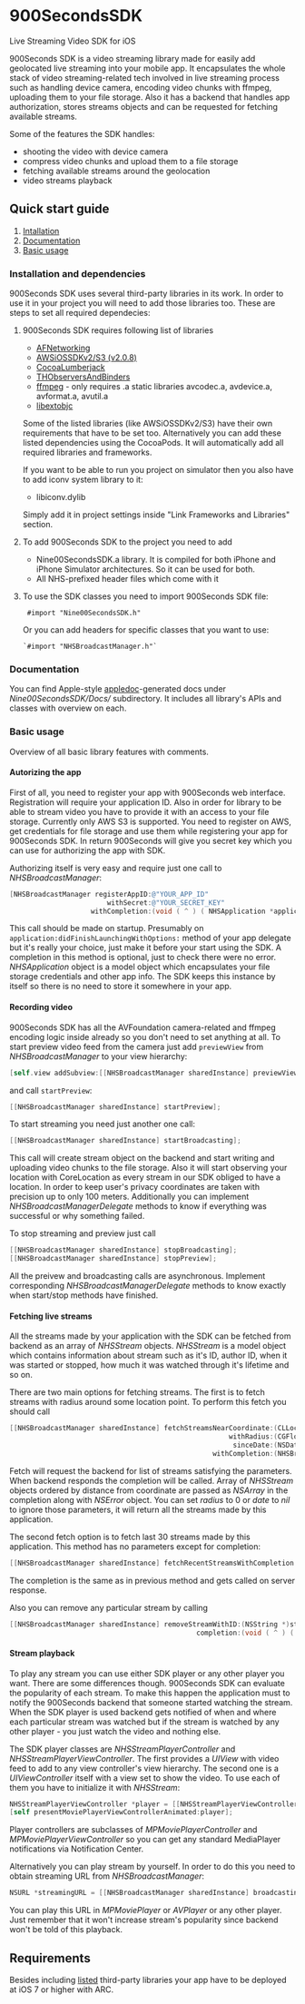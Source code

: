 # 900SecondsSDK
Live Streaming Video SDK for iOS

900Seconds SDK is a video streaming library made for easily add geolocated live streaming into your mobile app. It encapsulates the whole stack of video streaming-related tech involved in live streaming process such as handling device camera, encoding video chunks with ffmpeg, uploading them to your file storage. Also it has a backend that handles app authorization, stores streams objects and can be requested for fetching available streams.

Some of the features the SDK handles:
- shooting the video with device camera
- compress video chunks and upload them to a file storage
- fetching available streams around the geolocation
- video streams playback

## Quick start guide
1. [Intallation](https://github.com/900Seconds/900SecondsSDK#installation-and-dependencies)
2. [Documentation](https://github.com/900Seconds/900SecondsSDK#documentation)
3. [Basic usage](https://github.com/900Seconds/900SecondsSDK#basic-usage)

### Installation and dependencies
900Seconds SDK uses several third-party libraries in its work. In order to use it in your project you will need to add those libraries too.
These are steps to set all required dependecies:

1. 900Seconds SDK requires following list of libraries

    - [AFNetworking](https://github.com/AFNetworking/AFNetworking "Link to the project on GitHub")
    - [AWSiOSSDKv2/S3  (v2.0.8)](https://github.com/aws/aws-sdk-ios "Link to the project on GitHub")
    - [CocoaLumberjack](https://github.com/CocoaLumberjack/CocoaLumberjack "Link to the project on GitHub")
    - [THObserversAndBinders](https://github.com/th-in-gs/THObserversAndBinders "Link to the project on GitHub")
    - [ffmpeg](https://github.com/FFmpeg/FFmpeg "Link to the project on GitHub") - only requires .a static libraries avcodec.a, avdevice.a, avformat.a, avutil.a
    - [libextobjc](https://github.com/jspahrsummers/libextobjc "Link to the project on GitHub")

   Some of the listed libraries (like AWSiOSSDKv2/S3) have their own requirements that have to be set too. Alternatively you can add these listed dependencies using the CocoaPods. It will automatically add all required libraries and frameworks.

   If you want to be able to run you project on simulator then you also have to add iconv system library to it:
    - libiconv.dylib
   
   Simply add it in project settings inside "Link Frameworks and Libraries" section.

2. To add 900Seconds SDK to the project you need to add
    - Nine00SecondsSDK.a library. It is compiled for both iPhone and iPhone Simulator architectures. So it can be used for both.
    - All NHS-prefixed header files which come with it

3. To use the SDK classes you need to import 900Seconds SDK file:

      ` #import "Nine00SecondsSDK.h"`

   Or you can add headers for specific classes that you want to use:

       `#import "NHSBroadcastManager.h"`

### Documentation
You can find Apple-style [appledoc](https://github.com/tomaz/appledoc)-generated docs under *Nine00SecondsSDK/Docs/* subdirectory. It includes all library's APIs and classes with overview on each.

### Basic usage
Overview of all basic library features with comments.

#### Autorizing the app
First of all, you need to register your app with 900Seconds web interface. Registration will require your application ID. Also in order for library to be able to stream video you have to provide it with an access to your file storage. Currently only AWS S3 is supported. You need to register on AWS, get credentials for file storage and use them while registering your app for 900Seconds SDK. In return 900Seconds will give you secret key which you can use for authorizing the app with SDK.

Authorizing itself is very easy and require just one call to _NHSBroadcastManager_:
```objective-c
[NHSBroadcastManager registerAppID:@"YOUR_APP_ID"
                        withSecret:@"YOUR_SECRET_KEY"
                    withCompletion:(void ( ^ ) ( NHSApplication *application , NSError *error ))completion];
```
This call should be made on startup. Presumably on `application:didFinishLaunchingWithOptions:` method of your app delegate but it's really your choice, just make it before your start using the SDK.
A completion in this method is optional, just to check there were no error. _NHSApplication_ object is a model object which encapsulates your file storage credentials and other app info. The SDK keeps this instance by itself so there is no need to store it somewhere in your app.

#### Recording video
900Seconds SDK has all the AVFoundation camera-related and ffmpeg encoding logic inside already so you don't need to set anything at all. To start preview video feed from the camera just add `previewView` from _NHSBroadcastManager_ to your view hierarchy:

```objective-c
[self.view addSubview:[[NHSBroadcastManager sharedInstance] previewView]];
```
and call `startPreview`:

```objective-c
[[NHSBroadcastManager sharedInstance] startPreview];
```
To start streaming you need just another one call:

```objective-c
[[NHSBroadcastManager sharedInstance] startBroadcasting];
```
This call will create stream object on the backend and start writing and uploading video chunks to the file storage. Also it will start observing your location with CoreLocation as every stream in our SDK obliged to have a location. In order to keep user's privacy coordinates are taken with precision up to only 100 meters.
Additionally you can implement _NHSBroadcastManagerDelegate_ methods to know if everything was successful or why something failed.

To stop streaming and preview just call
```objective-c
[[NHSBroadcastManager sharedInstance] stopBroadcasting];
[[NHSBroadcastManager sharedInstance] stopPreview];
```
All the preivew and broadcasting calls are asynchronous. Implement corresponding _NHSBroadcastManagerDelegate_ methods to know exactly when start/stop methods have finished.

#### Fetching live streams
All the streams made by your application with the SDK can be fetched from backend as an array of _NHSStream_ objects. _NHSStream_ is a model object which contains information about stream such as it's ID, author ID, when it was started or stopped, how much it was watched through it's lifetime and so on.

There are two main options for fetching streams.
The first is to fetch streams with radius around some location point. To perform this fetch you should call
```objective-c
[[NHSBroadcastManager sharedInstance] fetchStreamsNearCoordinate:(CLLocationCoordinate2D)coordinate 
                                                      withRadius:(CGFloat)radiusInMeters 
                                                       sinceDate:(NSDate *)date 
                                                  withCompletion:(NHSBroadcastFetchCompletion)completion];
```

Fetch will request the backend for list of streams satisfying the parameters. When backend responds the completion will be called. Array of _NHSStream_ objects ordered by distance from coordinate are passed as _NSArray_ in the completion along with _NSError_ object. You can set _radius_ to 0 or _date_ to _nil_ to ignore those parameters, it will return all the streams made by this application.

The second fetch option is to fetch last 30 streams made by this application. This method has no parameters except for completion:
```objective-c
[[NHSBroadcastManager sharedInstance] fetchRecentStreamsWithCompletion:(NHSBroadcastFetchCompletion)completion];
```
The completion is the same as in previous method and gets called on server response.

Also you can remove any particular stream by calling
```objective-c
[[NHSBroadcastManager sharedInstance] removeStreamWithID:(NSString *)streamID 
                                              completion:(void ( ^ ) ( NSError *error ))completion];
```

#### Stream playback
To play any stream you can use either SDK player or any other player you want. There are some differences though.
900Seconds SDK can evaluate the popularity of each stream. To make this happen the application must to notify the 900Seconds backend that someone started watching the stream. When the SDK player is used backend gets notified of when and where each particular stream was watched but if the stream is watched by any other player - you just watch the video and nothing else.

The SDK player classes are _NHSStreamPlayerController_ and _NHSStreamPlayerViewController_. The first provides a _UIView_ with video feed to add to any view controller's view hierarchy. The second one is a _UIViewController_ itself with a view set to show the video. To use each of them you have to initialize it with _NHSStream_:
```objective-c
NHSStreamPlayerViewController *player = [[NHSStreamPlayerViewController alloc] initWithStream:(NHSStream *)stream];
[self presentMoviePlayerViewControllerAnimated:player];
```

Player controllers are subclasses of _MPMoviePlayerController_ and _MPMoviePlayerViewController_ so you can get any standard MediaPlayer notifications via Notification Center.

Alternatively you can play stream by yourself. In order to do this you need to obtain streaming URL from _NHSBroadcastManager_:
```objective-c
NSURL *streamingURL = [[NHSBroadcastManager sharedInstance] broadcastingURLWithStream:(NHSStream *)stream];
```

You can play this URL in _MPMoviePlayer_ or _AVPlayer_ or any other player. Just remember that it won't increase stream's popularity since backend won't be told of this playback.

## Requirements
Besides including [listed](https://github.com/900Seconds/900SecondsSDK#installation-and-dependencies) third-party libraries your app have to be deployed at iOS 7 or higher with ARC.
